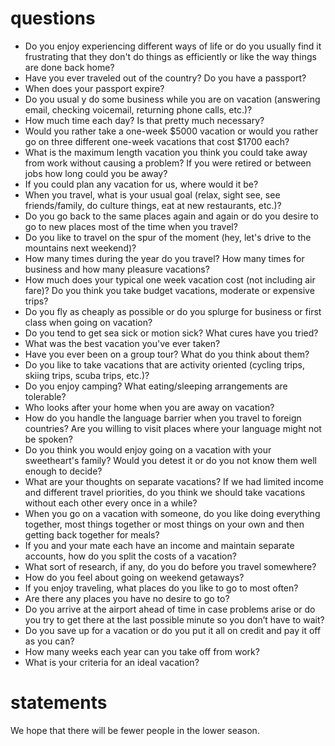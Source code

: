 # questions 

- Do you enjoy experiencing different ways of life or do you usually find it frustrating that they don't do things as efficiently or like the way things are done back home?
- Have you ever traveled out of the country? Do you have a passport?
- When does your passport expire?
- Do you usual y do some business while you are on vacation (answering email, checking voicemail, returning phone calls, etc.)?
- How much time each day? Is that pretty much necessary?
- Would you rather take a one-week $5000 vacation or would you rather go on three different one-week vacations that cost $1700 each?
- What is the maximum length vacation you think you could take away from work without causing a problem? If you were retired or between jobs how long could you be away?
- If you could plan any vacation for us, where would it be?
- When you travel, what is your usual goal (relax, sight see, see friends/family, do culture things, eat at new restaurants, etc.)?
- Do you go back to the same places again and again or do you desire to go to new places most of the time when you travel?
- Do you like to travel on the spur of the moment (hey, let's drive to the mountains next weekend)?
- How many times during the year do you travel? How many times for business and how many pleasure vacations?
- How much does your typical one week vacation cost (not including air fare)? Do you think you take budget vacations, moderate or expensive trips?
- Do you fly as cheaply as possible or do you splurge for business or first class when going on vacation?
- Do you tend to get sea sick or motion sick? What cures have you tried?
- What was the best vacation you've ever taken?
- Have you ever been on a group tour? What do you think about them?
- Do you like to take vacations that are activity oriented (cycling trips, skiing trips, scuba trips, etc.)?
- Do you enjoy camping? What eating/sleeping arrangements are tolerable?
- Who looks after your home when you are away on vacation?
- How do you handle the language barrier when you travel to foreign countries? Are you willing to visit places where your language might not be spoken?
- Do you think you would enjoy going on a vacation with your sweetheart's family? Would you detest it or do you not know them well enough to decide?
- What are your thoughts on separate vacations? If we had limited income and different travel priorities, do you think we should take vacations without each other every once in a while?
- When you go on a vacation with someone, do you like doing everything together, most things together or most things on your own and then getting back together for meals?
- If you and your mate each have an income and maintain separate accounts, how do you split the costs of a vacation?
- What sort of research, if any, do you do before you travel somewhere?
- How do you feel about going on weekend getaways?
- If you enjoy traveling, what places do you like to go to most often?
- Are there any places you have no desire to go to?
- Do you arrive at the airport ahead of time in case problems arise or do you try to get there at the last possible minute so you don’t have to wait?
- Do you save up for a vacation or do you put it all on credit and pay it off as you can?
- How many weeks each year can you take off from work?
- What is your criteria for an ideal vacation?

# statements
We hope that there will be fewer people in the lower season.

